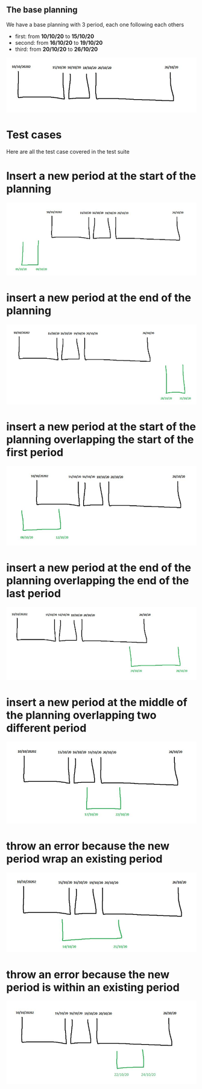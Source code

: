 ## The base planning

We have a base planning with 3 period, each one following each others

- first: from **10/10/20** to **15/10/20**
- second: from **16/10/20** to **19/10/20**
- third: from **20/10/20** to **26/10/20**

![base planning](./assets/base_template_thumbnail.JPG)

# Test cases

Here are all the test case covered in the test suite

# Insert a new period at the start of the planning

![Insert a new period at the start of the planning](./assets/first.JPG)

# insert a new period at the end of the planning

![insert a new period at the end of the planning](./assets/second.JPG)

# insert a new period at the start of the planning overlapping the start of the first period

![insert a new period at the start of the planning overlapping the start of the first period](./assets/third.JPG)

# insert a new period at the end of the planning overlapping the end of the last period

![insert a new period at the end of the planning overlapping the end of the last period](./assets/fourth.JPG)

# insert a new period at the middle of the planning overlapping two different period

![insert a new period at the middle of the planning overlapping two different period](./assets/fifth.JPG)

# throw an error because the new period wrap an existing period

![throw an error because the new period wrap an existing period](./assets/six.JPG)

# throw an error because the new period is within an existing period

![throw an error because the new period is within an existing period](./assets/seven.JPG)
